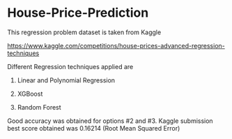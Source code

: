 # House-Price-Prediction

This regression problem dataset is taken from Kaggle

https://www.kaggle.com/competitions/house-prices-advanced-regression-techniques



Different Regression techniques applied are

1. Linear and Polynomial Regression

2. XGBoost

3. Random Forest

Good accuracy was obtained for options #2 and #3. Kaggle submission best score obtained was 0.16214 (Root Mean Squared Error)

